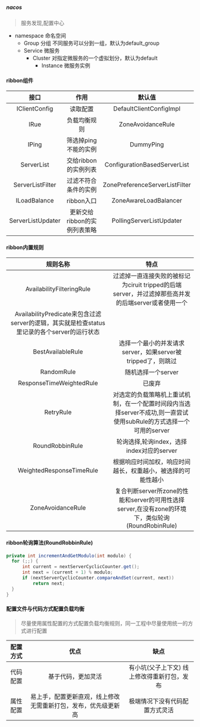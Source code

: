 ##### nacos
> 服务发现,配置中心
* namespace 命名空间
  * Group 分组 不同服务可以分到一组，默认为default_group
  * Service 微服务
    * Cluster 对指定微服务的一个虚拟划分，默认为default
      * Instance 微服务实例


#### ribbon组件
接口 | 作用 | 默认值
:-:|:-:|:-:
IClientConfig | 读取配置 | DefaultClientConfigImpl |
IRue | 负载均衡规则 | ZoneAvoidanceRule |
IPing | 筛选掉ping不能的实例 | DummyPing |
ServerList<Server> | 交给ribbon的实例列表 | ConfigurationBasedServerList |
ServerListFilter<Server> | 过滤不符合条件的实例 | ZonePreferenceServerListFilter |
ILoadBalance | ribbon入口 | ZoneAwareLoadBalancer |
ServerListUpdater | 更新交给ribbon的实例列表策略 | PollingServerListUpdater |


#### ribbon内置规则
规则名称 | 特点 | 
:-:|:-:
AvailabilityFilteringRule | 过滤掉一直连接失败的被标记为ciruit tripped的后端server，并过滤掉那些高并发的后端server或者使用一个 |
AvailabilityPredicate来包含过滤server的逻辑，其实就是检查status里记录的各个server的运行状态 | 
BestAvailableRule | 选择一个最小的并发请求server，如果server被tripped了，则跳过 | 
RandomRule | 随机选择一个server | 
ResponseTimeWeightedRule | 已废弃 |
RetryRule | 对选定的负载策略机上重试机制，在一个配置时间段内当选择server不成功,则一直尝试使用subRule的方式选择一个可用的server | 
RoundRobbinRule | 轮询选择,轮询index，选择index对应的server | 
WeightedResponseTimeRule | 根据响应时间加权，响应时间越长，权重越小，被选择的可能性越小 |
ZoneAvoidanceRule | 复合判断server所zone的性能和server的可用性选择server,在没有zone的环境下，类似轮询(RoundRobinRule) | 

#### ribbon轮询算法(RoundRobbinRule)
```java
private int incrementAndGetModulo(int modulo) {
  for (;;) {
      int current = nextServerCyclicCounter.get();
      int next = (current + 1) % modulo;
      if (nextServerCyclicCounter.compareAndSet(current, next))
          return next;
  }
}
```

#### 配置文件与代码方式配置负载均衡
> 尽量使用属性配置的方式配置负载均衡规则，同一工程中尽量使用统一的方式进行配置

配置方式 | 优点 | 缺点
:-:|:-:|:-:
代码配置 | 基于代码，更加灵活 | 有小坑(父子上下文) 线上修改得重新打包，发布|
属性配置 | 易上手，配置更新直观，线上修改无需重新打包，发布，优先级更新高 | 极端情况下没有代码配置方式灵活 |
